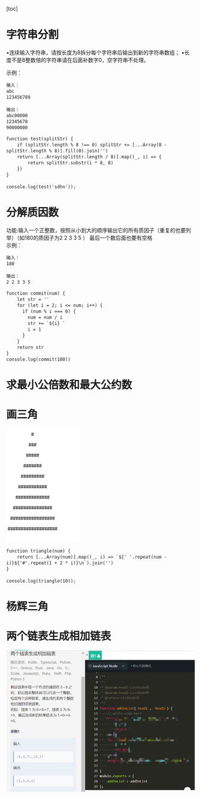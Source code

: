 [toc]  
# 字符串分割  

•连续输入字符串，请按长度为8拆分每个字符串后输出到新的字符串数组；
•长度不是8整数倍的字符串请在后面补数字0，空字符串不处理。  

示例： 
```
输入：
abc
123456789

输出：
abc00000
12345678
90000000
```  
```
function test(splitStr) {
    if (splitStr.length % 8 !== 0) splitStr += [...Array(8 - splitStr.length % 8)].fill(0).join('')
    return [...Array(splitStr.length / 8)].map((_, i) => {
        return splitStr.substr(i * 8, 8)
    })
}

console.log(test('sdhn'));
``` 
# 分解质因数  
功能:输入一个正整数，按照从小到大的顺序输出它的所有质因子（重复的也要列举）（如180的质因子为2 2 3 3 5 ）
最后一个数后面也要有空格  
示例：  
``` 
输入：
180

输出：
2 2 3 3 5

```

``` 
function commit(num) {
    let str = ''
    for (let i = 2; i <= num; i++) {
      if (num % i === 0) {
        num = num / i
        str += `${i} `
        i = 1
      }
    }
    return str
}
console.log(commit(180))
``` 
# 求最小公倍数和最大公约数   

# 画三角  
![画三角](https://raw.githubusercontent.com/github-fanjunyang/Notes/main/images/企业微信截图_16273785687405.png)  

``` 
function triangle(num) {
    return [...Array(num)].map((_, i) => `${' '.repeat(num - i)}${'#'.repeat(1 + 2 * i)}\n`).join('')
}

console.log(triangle(10));
```

# 杨辉三角


# 两个链表生成相加链表    

![t](https://raw.githubusercontent.com/github-fanjunyang/Notes/main/images/t.png)  
